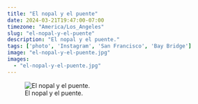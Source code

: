 ```yaml
---
title: "El nopal y el puente"
date: 2024-03-21T19:47:00-07:00
timezone: "America/Los_Angeles"
slug: "el-nopal-y-el-puente"
description: "El nopal y el puente."
tags: ['photo', 'Instagram', 'San Francisco', 'Bay Bridge']
image: "el-nopal-y-el-puente.jpg"
images:
  - "el-nopal-y-el-puente.jpg"
---
```

<figure>
  <img src="/media/el-nopal-y-el-puente/el-nopal-y-el-puente.jpg" alt="El nopal y el puente.">
  <figcaption>El nopal y el puente.</figcaption>
</figure>
